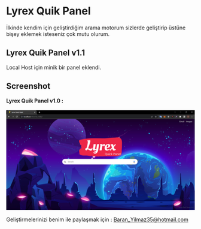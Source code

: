 # Lyrex Quik Panel
İlkinde kendim için geliştirdiğim arama motorum sizlerde geliştirip üstüne bişey eklemek isteseniz çok mutu olurum.

<h2>Lyrex Quik Panel v1.1</h2>

Local Host için minik bir panel eklendi.

<h2>Screenshot</h2>

<strong>Lyrex Quik Panel v1.0 :</strong><br>
<br/>
<img src="./screenshot.png?raw=true" width="800" />

Geliştirmelerinizi benim ile paylaşmak için : Baran_Yilmaz35@hotmail.com
